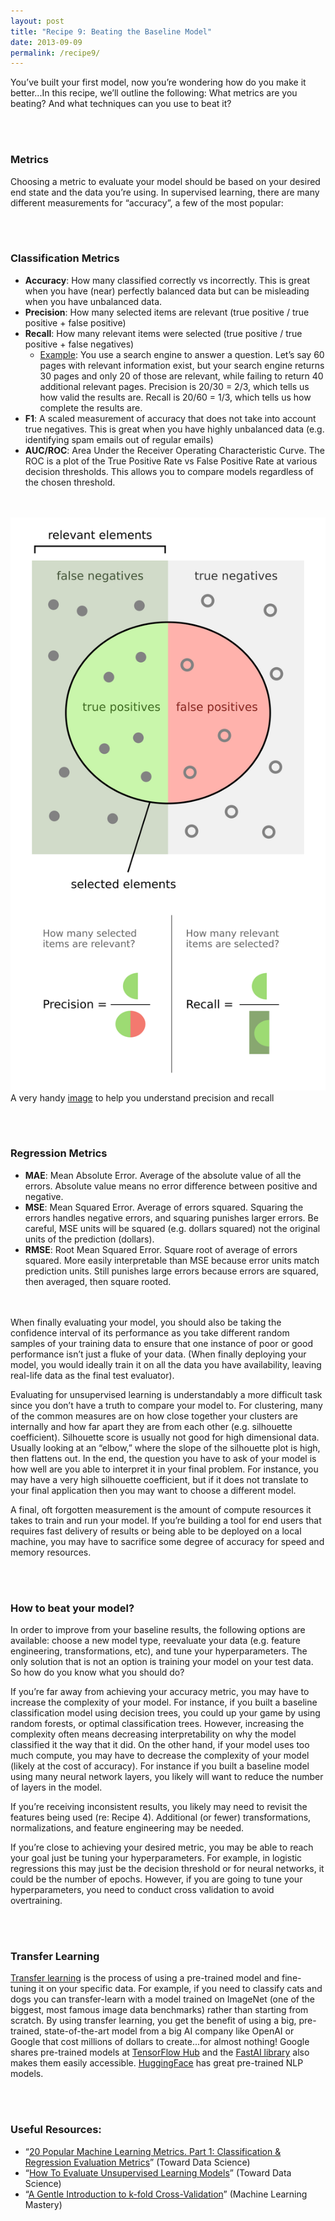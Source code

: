 ```yaml
---
layout: post
title: "Recipe 9: Beating the Baseline Model"
date: 2013-09-09
permalink: /recipe9/
---
```

You’ve built your first model, now you’re wondering how do you make it better...In this recipe, we’ll outline the following: What metrics are you beating? And what techniques can you use to beat it?

<br><br>
### Metrics
Choosing a metric to evaluate your model should be based on your desired end state and the data you’re using.   In supervised learning, there are many different measurements for “accuracy”, a few of the most popular:

<br><br>
### Classification Metrics
- **Accuracy**: How many classified correctly vs incorrectly. This is great when you have (near) perfectly balanced data but can be misleading when you have unbalanced data.
- **Precision**: How many selected items are relevant (true positive / true positive + false positive)
- **Recall**: How many relevant items were selected (true positive / true positive + false negatives)
    - [Example](https://en.wikipedia.org/wiki/Precision_and_recall): You use a search engine to answer a question. Let’s say 60 pages with relevant information exist, but your search engine returns 30 pages and only 20 of those are relevant, while failing to return 40 additional relevant pages. Precision is 20/30 = 2/3, which tells us how valid the results are. Recall is 20/60 = 1/3, which tells us how complete the results are.
- **F1**: A scaled measurement of accuracy that does not take into account true negatives. This is great when you have highly unbalanced data (e.g. identifying spam emails out of regular emails)
- **AUC/ROC**: Area Under the Receiver Operating Characteristic Curve. The ROC is a plot of the True Positive Rate vs False Positive Rate at various decision thresholds. This allows you to compare models regardless of the chosen threshold.

<br><br>
![Precision and Recall](/assets/recipe9/Precisionrecall.svg)<br>
A very handy [image](https://en.wikipedia.org/wiki/Precision_and_recall#/media/File:Precisionrecall.svg) to help you understand precision and recall

<br><br>
### Regression Metrics
- **MAE**: Mean Absolute Error. Average of the absolute value of all the errors. Absolute value means no error difference between positive and negative.
- **MSE**: Mean Squared Error. Average of errors squared. Squaring the errors handles negative errors, and squaring punishes larger errors. Be careful, MSE units will be squared (e.g. dollars squared) not the original units of the prediction (dollars).
- **RMSE**: Root Mean Squared Error. Square root of average of errors squared. More easily interpretable than MSE because error units match prediction units. Still punishes large errors because errors are squared, then averaged, then square rooted.

<br><br>
When finally evaluating your model, you should also be taking the confidence interval of its performance as you take different random samples of your training data to ensure that one instance of poor or good performance isn’t just a fluke of your data.  (When finally deploying your model, you would ideally train it on all the data you have availability, leaving real-life data as the final test evaluator).

Evaluating for unsupervised learning is understandably a more difficult task since you don’t have a truth to compare your model to. For clustering, many of the common measures are on how close together your clusters are internally and how far apart they are from each other (e.g. silhouette coefficient).  Silhouette score is usually not good for high dimensional data. Usually looking at an “elbow,” where the slope of the silhouette plot is high, then flattens out. In the end, the question you have to ask of your model is how well are you able to interpret it in your final problem.  For instance, you may have a very high silhouette coefficient, but if it does not translate to your final application then you may want to choose a different model.

A final, oft forgotten measurement is the amount of compute resources it takes to train and run your model. If you’re building  a tool for end users that requires fast delivery of results or being able to be deployed on a local machine,  you may have to sacrifice some degree of  accuracy for speed and memory resources.  

<br><br>
### How to beat your model?
In order to improve from your baseline results, the following options are available: choose a new model type,  reevaluate your data (e.g. feature engineering, transformations, etc), and tune your hyperparameters. The only solution that is not an option is training your model on your test data.  So how do you know what you should do?

If you’re far away from achieving your accuracy metric, you may have to increase the complexity of your model. For instance, if you built a baseline classification model using decision trees, you could up your game by using random forests, or optimal classification trees. However, increasing  the complexity often means decreasing interpretability on why the model classified it the way that it did. On the other hand, if your model uses too much compute,  you may have to decrease the complexity of your model (likely at the cost of accuracy).  For instance if you built a baseline model using many neural network layers, you likely will want to reduce the number of layers in the model.

If you’re receiving inconsistent results, you likely may need to revisit the features being used (re: Recipe 4). Additional (or fewer) transformations, normalizations, and feature engineering may be needed.

If you’re close to achieving your desired metric, you may be able to reach your goal just be tuning your hyperparameters. For example, in logistic regressions this may just be the decision threshold or for neural networks, it could be the number of epochs.  However,  if you are going to tune your hyperparameters, you need to conduct cross validation to avoid overtraining.

<br><br>
### Transfer Learning
[Transfer learning](https://towardsdatascience.com/a-comprehensive-hands-on-guide-to-transfer-learning-with-real-world-applications-in-deep-learning-212bf3b2f27a) is the process of using a pre-trained model and fine-tuning it on your specific data. For example, if you need to classify cats and dogs you can transfer-learn with a model trained on ImageNet (one of the biggest, most famous image data benchmarks) rather than starting from scratch. By using transfer learning, you get the benefit of using a big, pre-trained, state-of-the-art model from a big AI company like OpenAI or Google that cost millions of dollars to create...for almost nothing! Google shares pre-trained models at [TensorFlow Hub](https://www.tensorflow.org/hub) and the [FastAI library](https://towardsdatascience.com/transfer-learning-using-the-fastai-library-d686b238213e) also makes them easily accessible. [HuggingFace](https://hi.huggingface.co/accelerated-inference-api/?gclid=CjwKCAjwu5CDBhB9EiwA0w6sLXiq1l4f4C72r6QjQ6UnEmZfb4vpMDs2r4zdVNii2oKc3FvinKavSBoCGR8QAvD_BwE) has great pre-trained NLP models.

<br><br>
### Useful Resources:
- “[20 Popular Machine Learning Metrics. Part 1: Classification & Regression Evaluation Metrics](https://towardsdatascience.com/20-popular-machine-learning-metrics-part-1-classification-regression-evaluation-metrics-1ca3e282a2ce)” (Toward Data Science)
- “[How To Evaluate Unsupervised Learning Models](https://towardsdatascience.com/how-to-evaluate-unsupervised-learning-models-3aa85bd98aa2)” (Toward Data Science)
- “[A Gentle Introduction to k-fold Cross-Validation](https://machinelearningmastery.com/k-fold-cross-validation/)” (Machine Learning Mastery)
